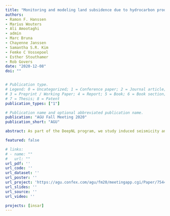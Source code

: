 ```yaml
---
title: "Monitoring and modeling land subsidence due to hydrocarbon production integrating geodesy and geophysics"
authors:
- Ramon F. Hanssen
- Marius Wouters
- Ali Amootaghi
- admin
- Marc Bruna
- Chayenne Janssen
- Samantha S.R. Kim
- Femke C Vossepoel
- Esther Stouthamer
- Rob Govers
date: "2020-12-08"
doi: ""


# Publication type.
# Legend: 0 = Uncategorized; 1 = Conference paper; 2 = Journal article;
# 3 = Preprint / Working Paper; 4 = Report; 5 = Book; 6 = Book section;
# 7 = Thesis; 8 = Patent
publication_types: ["1"]

# Publication name and optional abbreviated publication name.
publication: "AGU Fall Meeting 2020"
publication_short: "AGU"

abstract: As part of the DeepNL program, we study induced seismicity and subsidence in Groningen, the Netherlands, resulting from gas production and injection. Combined efforts in the fields of geodesy and geophysics provide a better estimation, modeling, and understanding of the deep and shallow subsurface processes that cause subsidence. This will lead to improved risk assessment and enable adaptive hydrocarbon production. Interferometric Synthetic Aperture-Radar (InSAR) satellite observations are used to estimate cumulative surface displacements over the area of interest, using a functional model based on geophysical prediction. Contextual information is attributed to the geodetic observations to help determine their physical origin and to link them with the subsurface parameters. Additionally, shallow and deep subsurface processes are modelled to understand and possibly forecast ongoing and future subsidence. The shallow subsurface model quantifies individual processes such as oxidation, compaction and groundwater extraction. Numerical modelling and field measurements are necessary to upscale geological and hydrological data and to study the time variation of the shallow (de)compaction processes. Finite Element Models are used to characterize the processes that play a role in the reservoir and the overburden, such as the fault system and pressure gradients leading to differential compaction and subsequently to differential surface deformation. Data assimilation can help to disentangle drivers of subsidence by comparing estimates of subsurface models and geodetic data given the probabilistic distribution of model and data uncertainty. We quantify the effectiveness of ensemble-based methods for systems of increasing complexity. Eventually, the integration of geophysical modelling and geodetic data processing by means of data assimilation done on a scalable platform, will highlight the spatio-temporal interdependence of the driving processes of subsidence over a longer observation period.

featured: false

# links:
# - name: ""
#   url: ""
url_pdf: ''
url_code: ''
url_dataset: ''
url_poster: ''
url_project: 'https://agu.confex.com/agu/fm20/meetingapp.cgi/Paper/754443'
url_slides: ''
url_source: ''
url_video: ''

projects: [insar]
---
```

